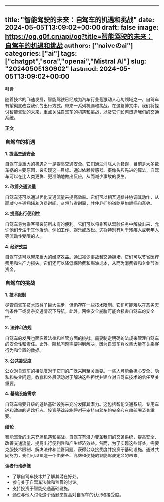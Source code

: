 
---
title: "智能驾驶的未来：自驾车的机遇和挑战"
date: 2024-05-05T13:09:02+00:00
draft: false
image: https://og.g0f.cn/api/og?title=智能驾驶的未来：自驾车的机遇和挑战
authors: ["naiveのai"]
categories: ["ai"]
tags: ["chatgpt","sora","openai","Mistral AI"]
slug: "20240505130902"
lastmod: 2024-05-05T13:09:02+00:00
---
**引言**

随着技术的飞速发展，智能驾驶已经成为汽车行业最激动人心的领域之一。自驾车有望彻底改变我们的出行方式，带来一系列机遇和挑战。在这篇博文中，我们将探讨智能驾驶的未来，重点关注自驾车的机遇和挑战，以及它们如何塑造我们的交通系统。

**正文**

### 自驾车的机遇

**1. 提高交通安全**

自驾车最重大的机遇之一是提高交通安全。它们通过消除人为错误，目前是大多数车祸的主要原因，来实现这一目标。通过依赖传感器、摄像头和先进的算法，自驾车可以在比人类更快、更准确地做出反应，从而减少事故的发生。

**2. 改善交通流量**

自驾车还可以通过优化交通流量来提高效率。它们可以相互通信并协调其动作，从而减少交通拥堵和浪费时间。这将节省时间，并使我们的道路更加顺畅和高效。

**3. 提高出行便利性**

自驾车将为乘客带来前所未有的便利。它们可以将乘客从驾驶任务中解放出来，允许他们专注于其他活动，例如工作、娱乐或放松。这将特别有利于残疾人或老年人等流动性受限的人。

**4. 经济效益**

自驾车还可以带来重大的经济效益。通过减少事故和交通拥堵，它们可以节省医疗费用和生产力损失。它们还可以降低保险费和燃油成本，从而为消费者和企业节省资金。

### 自驾车的挑战

**1. 技术限制**

尽管自驾车技术取得了巨大进步，但仍存在一些技术限制。它们可能难以在恶劣天气条件下或复杂交通情况下导航。此外，网络安全威胁可能会损害自驾车的安全性。

**2. 法律和法规**

自驾车的发展也面临着法律和监管方面的挑战。需要制定明确的法规来管理自驾车的安全性和责任。此外，隐私问题需要得到解决，因为自驾车将收集大量有关乘客行为和位置的数据。

**3. 公共接受度**

公众对自驾车的接受度对于它们的广泛采用至关重要。一些人可能会担心安全、隐私和失业问题。教育和外展活动对于解决这些担忧并建立对自驾车技术的信任至关重要。

**4. 基础设施需求**

自驾车需要升级的道路基础设施来充分发挥其潜力。这包括智能交通系统、专用车道和改进的道路标志。投资基础设施将对于支持自驾车的安全和有效部署至关重要。

**结论**

智能驾驶的未来充满机遇和挑战。自驾车有潜力变革我们的交通系统，提高安全、改善交通流量、提高出行便利性和产生经济效益。然而，为了实现这些好处，需要克服技术限制、解决法律和监管问题、获得公众接受度并投资于基础设施。通过共同努力，我们可以塑造一个由安全、高效和便捷的智能驾驶定义的未来。

**读者行动步骤**

* 了解自驾车技术并了解其潜在好处。
* 参与关于自驾车法律和监管的讨论。
* 支持投资于智能交通基础设施。
* 通过与他人讨论这个话题来提高对自驾车的认识和接受度。